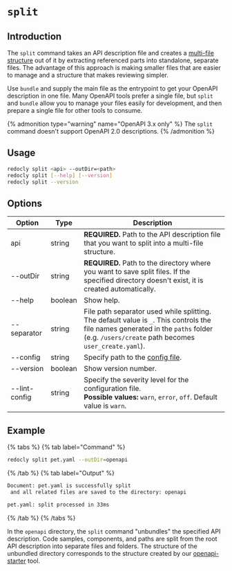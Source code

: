 # `split`

## Introduction

The `split` command takes an API description file and creates a [multi-file structure](../../resources/multi-file-definitions.md) out of it by extracting referenced parts into standalone, separate files. The advantage of this approach is making smaller files that are easier to manage and a structure that makes reviewing simpler.

Use `bundle` and supply the main file as the entrypoint to get your OpenAPI description in one file. Many OpenAPI tools prefer a single file, but `split` and `bundle` allow you to manage your files easily for development, and then prepare a single file for other tools to consume.

{% admonition type="warning" name="OpenAPI 3.x only" %}
The `split` command doesn't support OpenAPI 2.0 descriptions.
{% /admonition %}

## Usage

```bash
redocly split <api> --outDir=<path>
redocly split [--help] [--version]
redocly split --version
```

## Options

| Option        | Type    | Description                                                                                                                                                                              |
| ------------- | ------- | ---------------------------------------------------------------------------------------------------------------------------------------------------------------------------------------- |
| api           | string  | **REQUIRED.** Path to the API description file that you want to split into a multi-file structure.                                                                                       |
| --outDir      | string  | **REQUIRED.** Path to the directory where you want to save split files. If the specified directory doesn't exist, it is created automatically.                                           |
| --help        | boolean | Show help.                                                                                                                                                                               |
| --separator   | string  | File path separator used while splitting. The default value is `_`. This controls the file names generated in the `paths` folder (e.g. `/users/create` path becomes `user_create.yaml`). |
| --config      | string  | Specify path to the [config file](../configuration/index.md).                                                                                                                            |
| --version     | boolean | Show version number.                                                                                                                                                                     |
| --lint-config | string  | Specify the severity level for the configuration file. <br/> **Possible values:** `warn`, `error`, `off`. Default value is `warn`.                                                       |

## Example

{% tabs %}
{% tab label="Command" %}

```bash
redocly split pet.yaml --outDir=openapi
```

{% /tab  %}
{% tab label="Output" %}

```bash
Document: pet.yaml is successfully split
 and all related files are saved to the directory: openapi

pet.yaml: split processed in 33ms
```

{% /tab  %}
{% /tabs  %}

In the `openapi` directory, the `split` command "unbundles" the specified API description. Code samples, components, and paths are split from the root API description into separate files and folders. The structure of the unbundled directory corresponds to the structure created by our [openapi-starter](https://github.com/Redocly/openapi-starter) tool.
